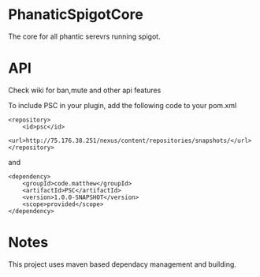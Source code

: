 # PhanaticSpigotCore
The core for all phantic serevrs running spigot.

# API
Check wiki for ban,mute and other api features

To include PSC in your plugin, add the following code to your pom.xml
```
<repository>
    <id>psc</id>
    <url>http://75.176.38.251/nexus/content/repositories/snapshots/</url>
</repository>
```

and
```
<dependency>
    <groupId>code.matthew</groupId>
    <artifactId>PSC</artifactId>
    <version>1.0.0-SNAPSHOT</version>
    <scope>provided</scope>
</dependency>
```

# Notes
This project uses maven based dependacy management and building.